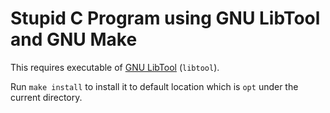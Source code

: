 # Stupid C Program using GNU LibTool and GNU Make

This requires executable of [GNU LibTool](https://www.gnu.org/software/libtool/) (`libtool`).

Run `make install` to install it to default location which is `opt` under the current directory.
